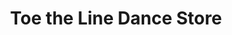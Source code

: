 ---
title: "Toe the Line Dance Store"
url: /buffalo-grove/toe-the-line-dance-store/
shop: clothes
---